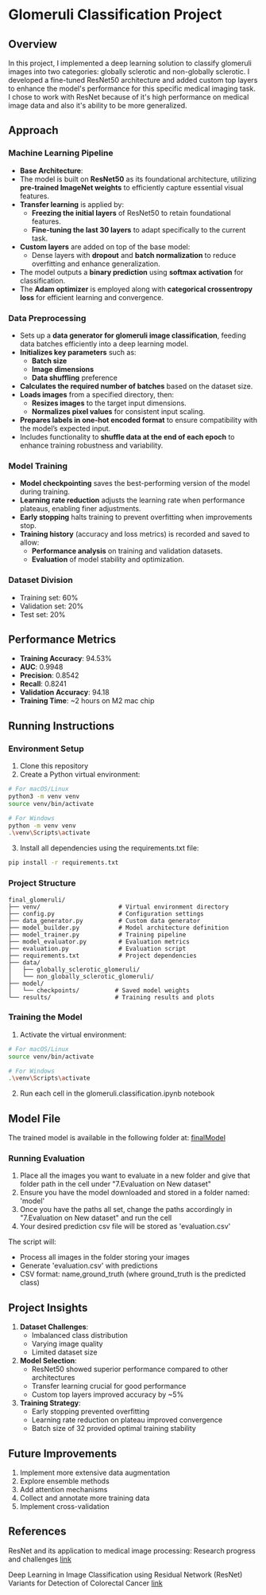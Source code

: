 # Glomeruli Classification Project

## Overview
In this project, I implemented a deep learning solution to classify glomeruli images into two categories: globally sclerotic and non-globally sclerotic. I developed a fine-tuned ResNet50 architecture and added custom top layers to enhance the model's performance for this specific medical imaging task. I chose to work with ResNet because of it's high performance on medical image data and also it's ability to be more generalized.

## Approach

### Machine Learning Pipeline
- **Base Architecture**:
- The model is built on **ResNet50** as its foundational architecture, utilizing **pre-trained ImageNet weights** to efficiently capture essential visual features.
- **Transfer learning** is applied by:
  - **Freezing the initial layers** of ResNet50 to retain foundational features.
  - **Fine-tuning the last 30 layers** to adapt specifically to the current task.
- **Custom layers** are added on top of the base model:
  - Dense layers with **dropout** and **batch normalization** to reduce overfitting and enhance generalization.
- The model outputs a **binary prediction** using **softmax activation** for classification.
- The **Adam optimizer** is employed along with **categorical crossentropy loss** for efficient learning and convergence.

### Data Preprocessing
- Sets up a **data generator for glomeruli image classification**, feeding data batches efficiently into a deep learning model.
- **Initializes key parameters** such as:
  - **Batch size**
  - **Image dimensions**
  - **Data shuffling** preference
- **Calculates the required number of batches** based on the dataset size.
- **Loads images** from a specified directory, then:
  - **Resizes images** to the target input dimensions.
  - **Normalizes pixel values** for consistent input scaling.
- **Prepares labels in one-hot encoded format** to ensure compatibility with the model’s expected input.
- Includes functionality to **shuffle data at the end of each epoch** to enhance training robustness and variability.

### Model Training
- **Model checkpointing** saves the best-performing version of the model during training.
- **Learning rate reduction** adjusts the learning rate when performance plateaus, enabling finer adjustments.
- **Early stopping** halts training to prevent overfitting when improvements stop.
- **Training history** (accuracy and loss metrics) is recorded and saved to allow:
  - **Performance analysis** on training and validation datasets.
  - **Evaluation** of model stability and optimization.

### Dataset Division
- Training set: 60%
- Validation set: 20%
- Test set: 20%

## Performance Metrics
- **Training Accuracy**: 94.53%
- **AUC**: 0.9948
- **Precision**: 0.8542
- **Recall**: 0.8241
- **Validation Accuracy**: 94.18
- **Training Time**: ~2 hours on M2 mac chip


## Running Instructions

### Environment Setup

1. Clone this repository
2. Create a Python virtual environment:
```bash
# For macOS/Linux
python3 -m venv venv
source venv/bin/activate

# For Windows
python -m venv venv
.\venv\Scripts\activate
```
3. Install all dependencies using the requirements.txt file:
```bash
pip install -r requirements.txt
```

### Project Structure
```
final_glomeruli/
├── venv/                      # Virtual environment directory
├── config.py                  # Configuration settings
├── data_generator.py          # Custom data generator
├── model_builder.py           # Model architecture definition
├── model_trainer.py           # Training pipeline
├── model_evaluator.py         # Evaluation metrics
├── evaluation.py              # Evaluation script
├── requirements.txt           # Project dependencies
├── data/
│   ├── globally_sclerotic_glomeruli/
│   └── non_globally_sclerotic_glomeruli/
├── model/
│   └── checkpoints/          # Saved model weights
└── results/                  # Training results and plots
```

### Training the Model
1. Activate the virtual environment:
```bash
# For macOS/Linux
source venv/bin/activate

# For Windows
.\venv\Scripts\activate
```
2. Run each cell in the glomeruli.classification.ipynb notebook

## Model File
The trained model is available in the following folder at: [finalModel](https://www.dropbox.com/home/Durga%20Sritha%20Dongla/Glomeruli_Classification_Model)

### Running Evaluation
1. Place all the images you want to evaluate in a new folder and give that folder path in the cell under "7.Evaluation on New dataset"
2. Ensure you have the model downloaded and stored in a folder named: 'model'
3. Once you have the paths all set, change the paths accordingly in "7.Evaluation on New dataset" and run the cell
4. Your desired prediction csv file will be stored as 'evaluation.csv'

The script will:
- Process all images in the folder storing your images
- Generate 'evaluation.csv' with predictions
- CSV format: name,ground_truth (where ground_truth is the predicted class)

## Project Insights
1. **Dataset Challenges**:
   - Imbalanced class distribution
   - Varying image quality
   - Limited dataset size
2. **Model Selection**:
   - ResNet50 showed superior performance compared to other architectures
   - Transfer learning crucial for good performance
   - Custom top layers improved accuracy by ~5%
3. **Training Strategy**:
   - Early stopping prevented overfitting
   - Learning rate reduction on plateau improved convergence
   - Batch size of 32 provided optimal training stability

## Future Improvements
1. Implement more extensive data augmentation
2. Explore ensemble methods
3. Add attention mechanisms
4. Collect and annotate more training data
5. Implement cross-validation

## References
ResNet and its application to medical image processing: Research progress and challenges [link](https://www.sciencedirect.com/science/article/pii/S0169260723003255)

Deep Learning in Image Classification using Residual Network (ResNet) Variants for Detection of Colorectal Cancer [link](https://www.sciencedirect.com/science/article/pii/S1877050921000284)

